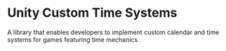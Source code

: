# Unity Custom Time Systems
A library that enables developers to implement custom calendar and time systems for games featuring time mechanics.
